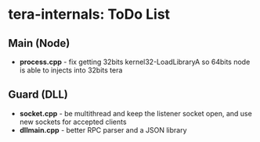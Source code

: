 # tera-internals: ToDo List

## Main (Node)
* **process.cpp** - fix getting 32bits kernel32-LoadLibraryA so 64bits node is able to injects into 32bits tera

## Guard (DLL)
* **socket.cpp** - be multithread and keep the listener socket open, and use new sockets for accepted clients
* **dllmain.cpp** - better RPC parser and a JSON library
